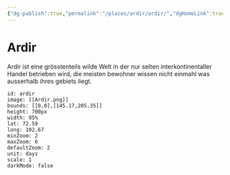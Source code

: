 ```yaml
---
{"dg-publish":true,"permalink":"/places/ardir/ardir/","dgHomeLink":true,"dgPassFrontmatter":true}
---
```


# Ardir
Ardir ist eine grösstenteils wilde Welt in der nur selten interkontinentaller Handel betrieben wird, die meisten bewohner wissen nicht einmahl was ausserhalb ihres gebiets liegt.

```leaflet
id: ardir
image: [[Ardir.png]]
bounds: [[0,0],[145.17,205.35]]
height: 700px
width: 95%
lat: 72.59
long: 102.67
minZoom: 2
maxZoom: 6
defaultZoom: 2
unit: days
scale: 1
darkMode: false
```
